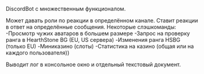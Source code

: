 DiscordBot с множественным функционалом.

Может давать роли по реакции в определённом канале.
Ставит реакции в ответ на определённые сообщения.
Некоторые слэшкоманды:
-Просмотр чужих аватаров в большем размере
-Запрос на проверку ранга в HearthStone BG (EU, US сервера) 
-Изменения ранга HSBG (только EU)
-Миниказино (слоты)
-Статистика на казино (общая или на каждого пользователя))

Выводит лог в консольное окно и отдельный текстовый документ.
